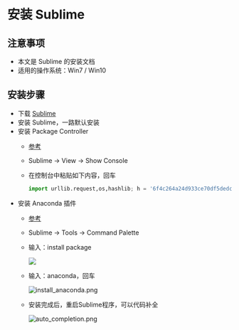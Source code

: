 # 安装 Sublime

## 注意事项

- 本文是 Sublime 的安装文档
- 适用的操作系统：Win7 / Win10

## 安装步骤

- 下载 [Sublime](https://www.sublimetext.com/3)
- 安装 Sublime，一路默认安装
- 安装 Package Controller
  - [参考](https://packagecontrol.io/installation#st3)
  - Sublime -> View -> Show Console
  - 在控制台中粘贴如下内容，回车

    ```python
    import urllib.request,os,hashlib; h = '6f4c264a24d933ce70df5dedcf1dcaee' + 'ebe013ee18cced0ef93d5f746d80ef60'; pf = 'Package Control.sublime-package'; ipp = sublime.installed_packages_path();urllib.request.install_opener( urllib.request.build_opener( urllib.request.ProxyHandler()) ); by = urllib.request.urlopen( 'http://packagecontrol.io/' + pf.replace(' ', '%20')).read(); dh = hashlib.sha256(by).hexdigest(); print('Error validating download (got %s instead of %s), please try manual install' % (dh, h)) if dh != h else open(os.path.join( ipp, pf), 'wb' ).write(by)
    ```
- 安装 Anaconda 插件
  - [参考](http://damnwidget.github.io/anaconda/)
  - Sublime -> Tools -> Command Palette
  - 输入：install package

    ![](http://damnwidget.github.io/anaconda/img/screenshots/command_palette.png)
  - 输入：anaconda，回车

    ![install_anaconda.png](http://damnwidget.github.io/anaconda/img/screenshots/install_anaconda.png)
  - 安装完成后，重启Sublime程序，可以代码补全

    ![auto_completion.png](http://damnwidget.github.io/anaconda/img/screenshots/auto_completion.png)
